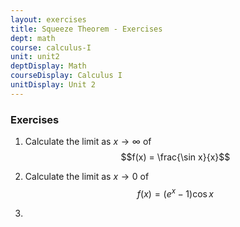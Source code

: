 ```yaml
---
layout: exercises
title: Squeeze Theorem - Exercises
dept: math
course: calculus-I
unit: unit2
deptDisplay: Math
courseDisplay: Calculus I
unitDisplay: Unit 2
---
```


### Exercises

1. Calculate the limit as $x\to \infty$ of 
$$f(x) = \frac{\sin x}{x}$$

2. Calculate the limit as $x\to 0$ of 
$$f(x) = (e^x - 1)\cos x$$

3. 
